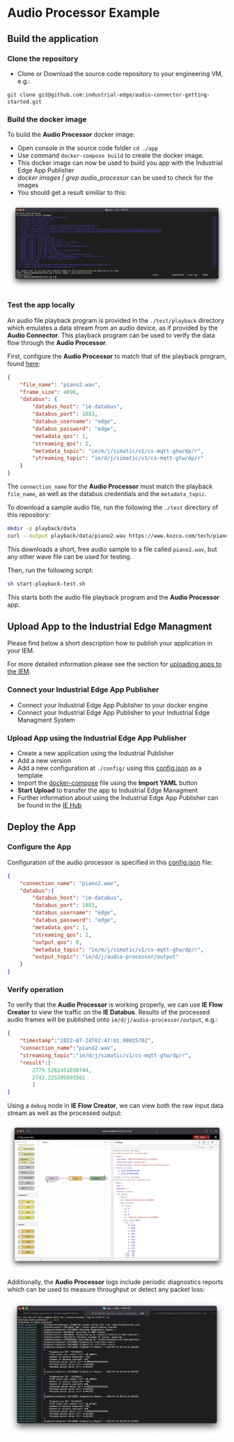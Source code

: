 # Audio Processor Example

## Build the application

### Clone the repository

- Clone or Download the source code repository to your engineering VM, e.g.:
```
git clone git@github.com:industrial-edge/audio-connector-getting-started.git
```

### Build the docker image

To build the **Audio Processor** docker image:

- Open console in the source code folder `cd ./app`
- Use command `docker-compose build` to create the docker image.
- This docker image can now be used to build you app with the Industrial Edge App Publisher
- *docker images | grep audio_processor* can be used to check for the images
- You should get a result similiar to this:

![Docker Build Result](images/docker-build.png)

### Test the app locally

An audio file playback program is provided in the `./test/playback` directory
which emulates a data stream from an audio device, as if provided by the **Audio Connector**.
This playback program can be used to verify the data flow through the **Audio Processor**.

First, configure the **Audio Processor** to match that of the playback program,
found [here](../../test/playback/config/config.json):
```json
{
    "file_name": "piano2.wav",
    "frame_size": 4096,
    "databus": {
        "databus_host": "ie-databus",
        "databus_port": 1883,
        "databus_username": "edge",
        "databus_password": "edge",
        "metadata_qos": 1,
        "streaming_qos": 2,
        "metadata_topic": "ie/m/j/simatic/v1/cs-mqtt-gtw/dp/r",
        "streaming_topic": "ie/d/j/simatic/v1/cs-mqtt-gtw/dp/r"
    }
}
```
The `connection_name` for the **Audio Processor** must match the playback `file_name`,
as well as the databus credentials and the `metadata_topic`.

To download a sample audio file, run the following the `./test` directory of this repository:
```sh
mkdir -p playback/data
curl --output playback/data/piano2.wav https://www.kozco.com/tech/piano2.wav
```
This downloads a short, free audio sample to a file called `piano2.wav`,
but any other wave file can be used for testing.

Then, run the following script:
```sh
sh start-playback-test.sh
```
This starts both the audio file playback program and the **Audio Processor** app.

## Upload App to the Industrial Edge Managment

Please find below a short description how to publish your application in your IEM.

For more detailed information please see the section for [uploading apps to the IEM](https://github.com/industrial-edge/upload-app-to-iem).

### Connect your Industrial Edge App Publisher

- Connect your Industrial Edge App Publisher to your docker engine
- Connect your Industrial Edge App Publisher to your Industrial Edge Managment System

### Upload App using the Industrial Edge App Publisher

- Create a new application using the Industrial Publisher
- Add a new version
- Add a new configuration at `./config/` using this [config.json](../../app/config/config.json) as a template
- Import the [docker-compose](../../app/docker-compose.yml) file using the **Import YAML** button
- **Start Upload** to transfer the app to Industrial Edge Managment
- Further information about using the Industrial Edge App Publisher can be found in the [IE Hub](https://iehub.eu1.edge.siemens.cloud/documents/appPublisher/en/start.html)

## Deploy the App

### Configure the App

Configuration of the audio processor is specified in this [config.json](../../app/config/config.json) file:

```json
{
    "connection_name": "piano2.wav",
    "databus":{
        "databus_host": "ie-databus",
        "databus_port": 1883,
        "databus_username": "edge",
        "databus_password": "edge",
        "metadata_qos": 1,
        "streaming_qos": 2,
        "output_qos": 0,
        "metadata_topic": "ie/m/j/simatic/v1/cs-mqtt-gtw/dp/r",
        "output_topic": "ie/d/j/audio-processor/output"
    }
}
```

### Verify operation

To verify that the **Audio Processor** is working properly, we can use **IE Flow Creator** to view the traffic on the **IE Databus**.
Results of the processed audio frames will be published onto `ie/d/j/audio-processor/output`, e.g.:
```json
{
    "timestamp":"2022-07-24T02:47:01.9981570Z",
    "connection_name":"piano2.wav",
    "streaming_topic":"ie/d/j/simatic/v1/cs-mqtt-gtw/dp/r",
    "result":[
        2779.5262451030744,
        2742.225205091561
        ]
}
```

Using a `debug` node in **IE Flow Creator**, we can view both the raw input data stream as well as the processed output:

![Flow Creator Debug](images/flow-creator-data.png)

Additionally, the **Audio Processor** logs include periodic diagnostics reports which can be used to measure throughput or detect any packet loss:

![Diagnostics Logs](images/diagnostics-logs.png)
